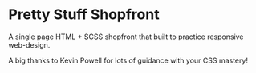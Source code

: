 # Pretty Stuff Shopfront

A single page HTML + SCSS shopfront that built to practice responsive web-design.

A big thanks to Kevin Powell for lots of guidance with your CSS mastery!
